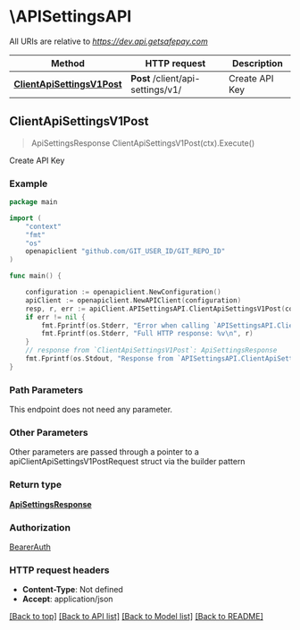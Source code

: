 # \APISettingsAPI

All URIs are relative to *https://dev.api.getsafepay.com*

Method | HTTP request | Description
------------- | ------------- | -------------
[**ClientApiSettingsV1Post**](APISettingsAPI.md#ClientApiSettingsV1Post) | **Post** /client/api-settings/v1/ | Create API Key



## ClientApiSettingsV1Post

> ApiSettingsResponse ClientApiSettingsV1Post(ctx).Execute()

Create API Key

### Example

```go
package main

import (
	"context"
	"fmt"
	"os"
	openapiclient "github.com/GIT_USER_ID/GIT_REPO_ID"
)

func main() {

	configuration := openapiclient.NewConfiguration()
	apiClient := openapiclient.NewAPIClient(configuration)
	resp, r, err := apiClient.APISettingsAPI.ClientApiSettingsV1Post(context.Background()).Execute()
	if err != nil {
		fmt.Fprintf(os.Stderr, "Error when calling `APISettingsAPI.ClientApiSettingsV1Post``: %v\n", err)
		fmt.Fprintf(os.Stderr, "Full HTTP response: %v\n", r)
	}
	// response from `ClientApiSettingsV1Post`: ApiSettingsResponse
	fmt.Fprintf(os.Stdout, "Response from `APISettingsAPI.ClientApiSettingsV1Post`: %v\n", resp)
}
```

### Path Parameters

This endpoint does not need any parameter.

### Other Parameters

Other parameters are passed through a pointer to a apiClientApiSettingsV1PostRequest struct via the builder pattern


### Return type

[**ApiSettingsResponse**](ApiSettingsResponse.md)

### Authorization

[BearerAuth](../README.md#BearerAuth)

### HTTP request headers

- **Content-Type**: Not defined
- **Accept**: application/json

[[Back to top]](#) [[Back to API list]](../README.md#documentation-for-api-endpoints)
[[Back to Model list]](../README.md#documentation-for-models)
[[Back to README]](../README.md)

